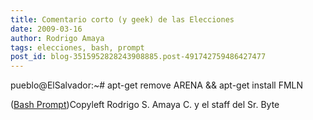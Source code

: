 ```yaml
---
title: Comentario corto (y geek) de las Elecciones
date: 2009-03-16
author: Rodrigo Amaya
tags: elecciones, bash, prompt
post_id: blog-3515952828243908885.post-491742759486427477
---
```


pueblo@ElSalvador:~# apt-get remove ARENA && apt-get install FMLN

([Bash Prompt](http://www.google.com.sv/search?q=bash+prompt))Copyleft Rodrigo S. Amaya C. y el staff del Sr. Byte